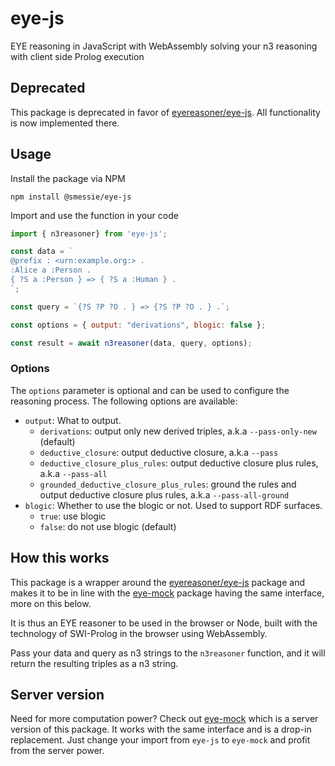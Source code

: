 # eye-js
EYE reasoning in JavaScript with WebAssembly solving your n3 reasoning with client side Prolog execution

## Deprecated

This package is deprecated in favor of [eyereasoner/eye-js](https://github.com/eyereasoner/eye-js). All functionality is now implemented there.

## Usage

Install the package via NPM
```
npm install @smessie/eye-js
```

Import and use the function in your code
```javascript
import { n3reasoner} from 'eye-js';

const data = `
@prefix : <urn:example.org:> .
:Alice a :Person .
{ ?S a :Person } => { ?S a :Human } .
`;

const query = `{?S ?P ?O . } => {?S ?P ?O . } .`;

const options = { output: "derivations", blogic: false };

const result = await n3reasoner(data, query, options);
```

### Options

The `options` parameter is optional and can be used to configure the reasoning process. The following options are available:
- `output`: What to output.
    - `derivations`: output only new derived triples, a.k.a `--pass-only-new` (default)
    - `deductive_closure`: output deductive closure, a.k.a `--pass`
    - `deductive_closure_plus_rules`: output deductive closure plus rules, a.k.a `--pass-all`
    - `grounded_deductive_closure_plus_rules`: ground the rules and output deductive closure plus rules, a.k.a `--pass-all-ground`
- `blogic`: Whether to use the blogic or not. Used to support RDF surfaces.
    - `true`: use blogic
    - `false`: do not use blogic (default)


## How this works

This package is a wrapper around the [eyereasoner/eye-js](https://github.com/eyereasoner/eye-js) package and makes it to be in line with the [eye-mock](https://github.com/smessie/eye-mock) package having the same interface, more on this below.

It is thus an EYE reasoner to be used in the browser or Node, built with the technology of SWI-Prolog in the browser using WebAssembly.

Pass your data and query as n3 strings to the `n3reasoner` function, and it will return the resulting triples as a n3 string.

## Server version

Need for more computation power? Check out [eye-mock](https://github.com/smessie/eye-mock) which is a server version of this package. It works with the same interface and is a drop-in replacement. Just change your import from `eye-js` to `eye-mock` and profit from the server power.
